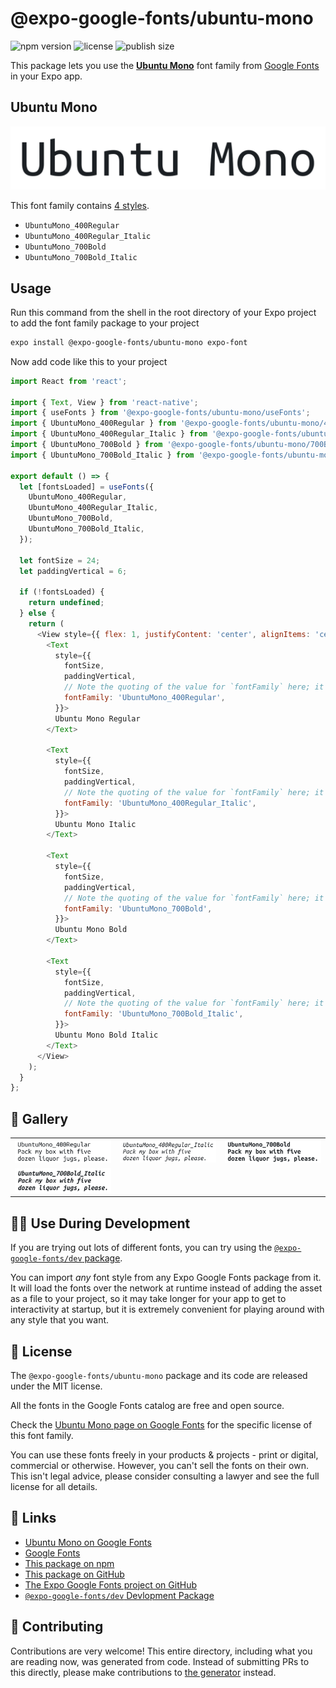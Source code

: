 # @expo-google-fonts/ubuntu-mono

![npm version](https://flat.badgen.net/npm/v/@expo-google-fonts/ubuntu-mono)
![license](https://flat.badgen.net/github/license/expo/google-fonts)
![publish size](https://flat.badgen.net/packagephobia/install/@expo-google-fonts/ubuntu-mono)

This package lets you use the [**Ubuntu Mono**](https://fonts.google.com/specimen/Ubuntu+Mono) font family from [Google Fonts](https://fonts.google.com/) in your Expo app.

## Ubuntu Mono

![Ubuntu Mono](./font-family.png)

This font family contains [4 styles](#-gallery).

- `UbuntuMono_400Regular`
- `UbuntuMono_400Regular_Italic`
- `UbuntuMono_700Bold`
- `UbuntuMono_700Bold_Italic`

## Usage

Run this command from the shell in the root directory of your Expo project to add the font family package to your project
```sh
expo install @expo-google-fonts/ubuntu-mono expo-font
```

Now add code like this to your project
```js
import React from 'react';

import { Text, View } from 'react-native';
import { useFonts } from '@expo-google-fonts/ubuntu-mono/useFonts';
import { UbuntuMono_400Regular } from '@expo-google-fonts/ubuntu-mono/400Regular';
import { UbuntuMono_400Regular_Italic } from '@expo-google-fonts/ubuntu-mono/400Regular_Italic';
import { UbuntuMono_700Bold } from '@expo-google-fonts/ubuntu-mono/700Bold';
import { UbuntuMono_700Bold_Italic } from '@expo-google-fonts/ubuntu-mono/700Bold_Italic';

export default () => {
  let [fontsLoaded] = useFonts({
    UbuntuMono_400Regular,
    UbuntuMono_400Regular_Italic,
    UbuntuMono_700Bold,
    UbuntuMono_700Bold_Italic,
  });

  let fontSize = 24;
  let paddingVertical = 6;

  if (!fontsLoaded) {
    return undefined;
  } else {
    return (
      <View style={{ flex: 1, justifyContent: 'center', alignItems: 'center' }}>
        <Text
          style={{
            fontSize,
            paddingVertical,
            // Note the quoting of the value for `fontFamily` here; it expects a string!
            fontFamily: 'UbuntuMono_400Regular',
          }}>
          Ubuntu Mono Regular
        </Text>

        <Text
          style={{
            fontSize,
            paddingVertical,
            // Note the quoting of the value for `fontFamily` here; it expects a string!
            fontFamily: 'UbuntuMono_400Regular_Italic',
          }}>
          Ubuntu Mono Italic
        </Text>

        <Text
          style={{
            fontSize,
            paddingVertical,
            // Note the quoting of the value for `fontFamily` here; it expects a string!
            fontFamily: 'UbuntuMono_700Bold',
          }}>
          Ubuntu Mono Bold
        </Text>

        <Text
          style={{
            fontSize,
            paddingVertical,
            // Note the quoting of the value for `fontFamily` here; it expects a string!
            fontFamily: 'UbuntuMono_700Bold_Italic',
          }}>
          Ubuntu Mono Bold Italic
        </Text>
      </View>
    );
  }
};

```

## 🔡 Gallery


||||
|-|-|-|
|![UbuntuMono_400Regular](./UbuntuMono_400Regular.ttf.png)|![UbuntuMono_400Regular_Italic](./UbuntuMono_400Regular_Italic.ttf.png)|![UbuntuMono_700Bold](./UbuntuMono_700Bold.ttf.png)||
|![UbuntuMono_700Bold_Italic](./UbuntuMono_700Bold_Italic.ttf.png)||||


## 👩‍💻 Use During Development

If you are trying out lots of different fonts, you can try using the [`@expo-google-fonts/dev` package](https://github.com/expo/google-fonts/tree/master/font-packages/dev#readme).

You can import *any* font style from any Expo Google Fonts package from it. It will load the fonts
over the network at runtime instead of adding the asset as a file to your project, so it may take longer
for your app to get to interactivity at startup, but it is extremely convenient
for playing around with any style that you want.

## 📖 License

The `@expo-google-fonts/ubuntu-mono` package and its code are released under the MIT license.

All the fonts in the Google Fonts catalog are free and open source.

Check the [Ubuntu Mono page on Google Fonts](https://fonts.google.com/specimen/Ubuntu+Mono) for the specific license of this font family.

You can use these fonts freely in your products & projects - print or digital, commercial or otherwise. However, you can't sell the fonts on their own. This isn't legal advice, please consider consulting a lawyer and see the full license for all details.

## 🔗 Links

- [Ubuntu Mono on Google Fonts](https://fonts.google.com/specimen/Ubuntu+Mono)
- [Google Fonts](https://fonts.google.com/)
- [This package on npm](https://www.npmjs.com/package/@expo-google-fonts/ubuntu-mono)
- [This package on GitHub](https://github.com/expo/google-fonts/tree/master/font-packages/ubuntu-mono)
- [The Expo Google Fonts project on GitHub](https://github.com/expo/google-fonts)
- [`@expo-google-fonts/dev` Devlopment Package](https://github.com/expo/google-fonts/tree/master/font-packages/dev)

## 🤝 Contributing

Contributions are very welcome! This entire directory, including what you are reading now, was generated from code. Instead of submitting PRs to this directly, please make contributions to [the generator](https://github.com/expo/google-fonts/tree/master/packages/generator) instead.
